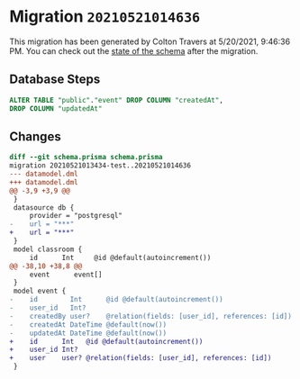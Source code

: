 # Migration `20210521014636`

This migration has been generated by Colton Travers at 5/20/2021, 9:46:36 PM.
You can check out the [state of the schema](./schema.prisma) after the migration.

## Database Steps

```sql
ALTER TABLE "public"."event" DROP COLUMN "createdAt",
DROP COLUMN "updatedAt"
```

## Changes

```diff
diff --git schema.prisma schema.prisma
migration 20210521013434-test..20210521014636
--- datamodel.dml
+++ datamodel.dml
@@ -3,9 +3,9 @@
 }
 datasource db {
     provider = "postgresql"
-    url = "***"
+    url = "***"
 }
 model classroom {
     id      Int     @id @default(autoincrement())
@@ -38,10 +38,8 @@
     event      event[]
 }
 model event {
-    id        Int      @id @default(autoincrement())
-    user_id   Int?
-    createdBy user?    @relation(fields: [user_id], references: [id])
-    createdAt DateTime @default(now())
-    updatedAt DateTime @default(now())
+    id      Int   @id @default(autoincrement())
+    user_id Int?
+    user    user? @relation(fields: [user_id], references: [id])
 }
```


